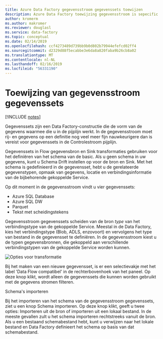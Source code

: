 ```yaml
---
title: Azure Data Factory gegevensstroom gegevenssets toewijzen
description: Azure Data Factory toewijzing gegevensstroom is sepecific gegevensset compatibiliteit
author: kromerm
ms.author: makromer
ms.reviewer: douglasl
ms.service: data-factory
ms.topic: conceptual
ms.date: 02/14/2019
ms.openlocfilehash: ccf4273489d739bb9b0d802b79944efefcd02ff4
ms.sourcegitcommit: d2329d88f5ecabbe3e6da8a820faba9b26cb8a02
ms.translationtype: MT
ms.contentlocale: nl-NL
ms.lasthandoff: 02/16/2019
ms.locfileid: "56331190"
---
```

# <a name="mapping-data-flow-datasets"></a>Toewijzing van gegevensstroom gegevenssets

[!INCLUDE [notes](../../includes/data-factory-data-flow-preview.md)]

Gegevenssets zijn een Data Factory-constructie die de vorm van de gegevens waarmee die u in de pijplijn werkt. In de gegevensstroom moet rij- en gegevens op een definitie nog veel meer fijn nauwkeurigere dan is vereist voor gegevenssets in de Controlestroom pijplijn.

Gegevenssets in Flow gegevensbron en Sink transformaties gebruiken voor het definiëren van het schema van de basic. Als u geen schema in uw gegevens, kunt u Schema Drift instellen op voor de bron en Sink. Met het schema is gedefinieerd in de gegevensset, hebt u de gerelateerde gegevenstypen, opmaak van gegevens, locatie en verbindingsinformatie van de bijbehorende gekoppelde Service.

Op dit moment in de gegevensstroom vindt u vier gegevenssets:

* Azure SQL Database
* Azure SQL DW
* Parquet
* Tekst met scheidingstekens

Gegevensstroom gegevenssets scheiden van de bron *type* van het verbindingstype van de gekoppelde Service. Meestal in de Data Factory, kies het verbindingstype (Blob, ADLS, enzovoort) en vervolgens het type van bestand in de gegevensset te definiëren. In de gegevensstroom kiest u de typen gegevensbronnen, die gekoppeld aan verschillende verbindingstypen van de gekoppelde Service worden kunnen.

![Opties voor transformatie](media/data-flow/dataset1.png "bronnen")

Bij het maken van een nieuwe gegevensset, is er een selectievakje met het label 'Data Flow compatibel' in de rechterbovenhoek van het paneel. Op deze knop klikt, wordt alleen de gegevenssets die kunnen worden gebruikt met de gegevens stromen filteren. 

Schema's importeren

Bij het importeren van het schema van de gegevensstroom gegevenssets, ziet u een knop Schema importeren. Op deze knop klikt, geeft u twee opties: Importeren uit de bron of importeren uit een lokaal bestand. In de meeste gevallen zult u het schema importeren rechtstreeks vanuit de bron. Als u een bestaand schemabestand hebt, kunt u verwijzen naar het lokale bestand en Data Factory definieert het schema op basis van dat schemabestand.

